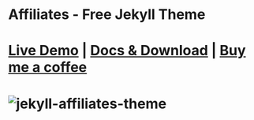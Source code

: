 # Affiliates - Free Jekyll Theme

# [Live Demo](https://wowthemesnet.github.io/affiliates-jekyll-theme/) | [Docs & Download](https://bootstrapstarter.com/template-affiliates-bootstrap-jekyll/) |  [Buy me a coffee](https://www.wowthemes.net/donate/)

# ![jekyll-affiliates-theme](https://bootstrapstarter.com/assets/img/themes/affiliates-jekyll.jpg)